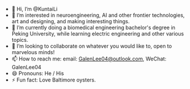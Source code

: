 - 👋 Hi, I’m @KuntaiLi
- 👀 I’m interested in neuroengineering, AI and other frontier technologies, art and designing, and making interesting things.
- 🌱 I’m currently doing a biomedical engineering bachelor's degree in Peking University, while learning electric engineering and other various topics.
- 💞️ I’m looking to collaborate on whatever you would like to, open to marvelous minds!
- 📫 How to reach me: email: GalenLee04@outlook.com, WeChat: GalenLee04
- 😄 Pronouns: He / His
- ⚡ Fun fact: Love Baltimore oysters.

<!---
KuntaiLi/KuntaiLi is a ✨ special ✨ repository because its `README.md` (this file) appears on your GitHub profile.
You can click the Preview link to take a look at your changes.
--->
